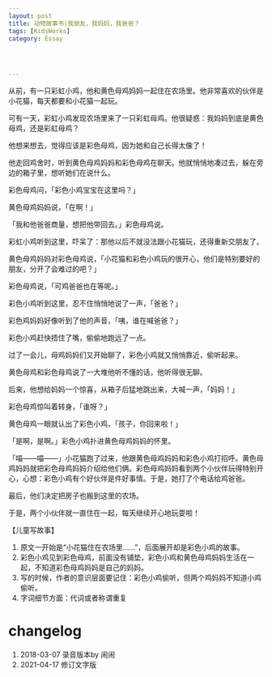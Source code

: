 ```yaml
---
layout: post
title: 动物故事书|我朋友，我妈妈，我爸爸？
tags: [KidsWorks]
category: Essay




---
```


从前，有一只彩虹小鸡，他和黄色母鸡妈妈一起住在农场里。他非常喜欢的伙伴是小花猫，每天都要和小花猫一起玩。

可有一天，彩虹小鸡发现农场里来了一只彩虹母鸡。他很疑惑：我妈妈到底是黄色母鸡，还是彩虹母鸡？

他想来想去，觉得应该是彩色母鸡，因为她和自己长得太像了！

他走回鸡舍时，听到黄色母鸡妈妈和彩色母鸡在聊天。他就悄悄地凑过去，躲在旁边的箱子里，想听她们在说什么。

彩色母鸡问，「彩色小鸡宝宝在这里吗？」

黄色母鸡妈妈说，「在啊！」

「我和他爸爸商量，想把他带回去。」彩色母鸡说。

彩虹小鸡听到这里，吓呆了：那他以后不就没法跟小花猫玩，还得重新交朋友了。

黄色母鸡妈妈对彩色母鸡说，「小花猫和彩色小鸡玩的很开心，他们是特别要好的朋友，分开了会难过的吧？」

彩色母鸡说，「可鸡爸爸也在等呢。」

彩色小鸡听到这里，忍不住悄悄地说了一声，「爸爸？」

彩色鸡妈妈好像听到了他的声音，「咦，谁在喊爸爸？」

彩色小鸡赶快捂住了嘴，偷偷地跑远了一点。

过了一会儿，母鸡妈妈们又开始聊了，彩色小鸡就又悄悄靠近，偷听起来。

黄色母鸡和彩色母鸡说了一大堆他听不懂的话，他听得很无聊。

后来，他想给妈妈一个惊喜，从箱子后猛地跳出来，大喊一声，「妈妈！」

彩色母鸡惊叫着转身，「谁呀？」

黄色母鸡一眼就认出了彩色小鸡，「孩子，你回来啦！」

「是啊，是啊。」彩色小鸡扑进黄色母鸡妈妈的怀里。



「喵——喵——」小花猫跑了过来，他跟黄色母鸡妈妈和彩色小鸡打招呼。黄色母鸡妈妈就把彩色母鸡妈妈介绍给他们俩。彩色母鸡妈妈看到两个小伙伴玩得特别开心，心想：彩色小鸡有个好伙伴是件好事情。于是，她打了个电话给鸡爸爸。

最后，他们决定把房子也搬到这里的农场。

于是，两个小伙伴就一直住在一起，每天继续开心地玩耍啦！	



【儿童写故事】

1. 原文一开始是“小花猫住在农场里……”，后面展开却是彩色小鸡的故事。
2. 彩色小鸡见到彩色母鸡，前面没有铺垫，彩色小鸡和黄色母鸡妈妈生活在一起，不知道彩色母鸡妈妈是自己的妈妈。
3. 写的时候，作者的意识层面要记住：彩色小鸡偷听，但两个鸡妈妈不知道小鸡偷听。
4. 字词细节方面：代词或者称谓重复

# changelog

1. 2018-03-07 录音版本by 闹闹
2. 2021-04-17 修订文字版